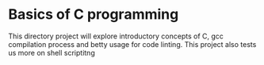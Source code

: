 # Basics of C programming
This directory project will explore introductory concepts of C, gcc compilation process and betty usage for code linting.
This project also tests us more on shell scriptitng
